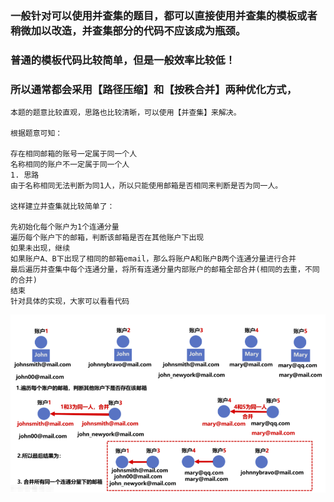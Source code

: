 
### 一般针对可以使用并查集的题目，都可以直接使用并查集的模板或者稍微加以改造，并查集部分的代码不应该成为瓶颈。

### 普通的模板代码比较简单，但是一般效率比较低！

### 所以通常都会采用【路径压缩】和【按秩合并】两种优化方式，


```
本题的题意比较直观，思路也比较清晰，可以使用【并查集】来解决。

根据题意可知：

存在相同邮箱的账号一定属于同一个人
名称相同的账户不一定属于同一个人
1. 思路
由于名称相同无法判断为同1人，所以只能使用邮箱是否相同来判断是否为同一人。

这样建立并查集就比较简单了：

先初始化每个账户为1个连通分量
遍历每个账户下的邮箱，判断该邮箱是否在其他账户下出现
如果未出现，继续
如果账户A、B下出现了相同的邮箱email，那么将账户A和账户B两个连通分量进行合并
最后遍历并查集中每个连通分量，将所有连通分量内部账户的邮箱全部合并(相同的去重，不同的合并)
结束
针对具体的实现，大家可以看看代码

```


![20211112230046](https://raw.githubusercontent.com/corykingsf/hack-interview-handbook/main/image/20211112230046.png)

